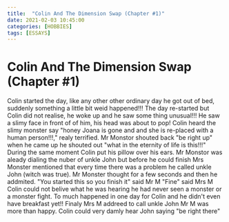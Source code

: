 ```yaml
---
title:  "Colin And The Dimension Swap (Chapter #1)"
date: 2021-02-03 10:45:00
categories: [HOBBIES]
tags: [ESSAYS]
---
```


# Colin And The Dimension Swap (Chapter #1)

Colin started the day, like any other other ordinary day he got out of bed, suddenly something a little bit weid happened!!!
The day re-started but Colin did not realise, he woke up and he saw some thing unusual!!! He saw a slimy face in front of of him, his head was about to pop!
Colin heard the slimy monster say "honey Joana is gone and and she is re-placed with a human person!!!," realy terrified.
Mr Monstor shouted back "be right up" when he came up he shouted out "what in the eternity of life is this!!!" During the same moment Colin put his pillow over his ears.
Mr Monstor was aleady dialing the nuber of unkle John but before he could finish Mrs Monster mentioned that every time there was a problem he called unkle John (witch was true). 
Mr Monster thought for a few seconds and then he addmited.
"You started this so you finish it" said Mr M "Fine" said Mrs M Colin could not belive what he was hearing he had never seen a monster or a monster fight.
To much happened in one day for Colin and he didn't even have breakfast yet!!
Finaly Mrs M addreed to call unkle John Mr M was more than happy.
Colin could very damly hear John saying "be right there"
